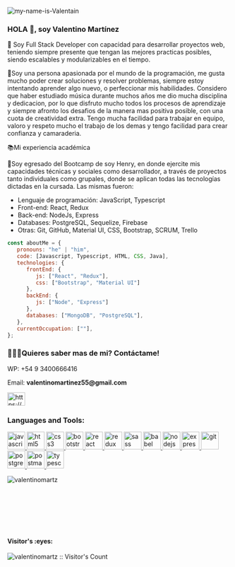 
![my-name-is-Valentain](https://user-images.githubusercontent.com/93661868/175049822-074a9e01-890c-4abd-988e-165456c066bb.jpg)

### HOLA 👋, soy Valentino Martínez

🔶 Soy Full Stack Developer con capacidad para desarrollar proyectos web, teniendo siempre presente que tengan las mejores practicas posibles, siendo escalables y modularizables en el tiempo.

🔶Soy una persona apasionada por el mundo de la programación, me gusta mucho poder crear soluciones y resolver problemas, siempre estoy intentando aprender algo nuevo, o perfeccionar mis habilidades. Considero que haber estudiado música durante muchos años me dio mucha disciplina y dedicacion, por lo que disfruto mucho todos los procesos de aprendizaje y siempre afronto los desafios de la manera mas positiva posible, con una cuota de creatividad extra. Tengo mucha facilidad para trabajar en equipo, valoro y respeto mucho el trabajo de los demas y tengo facilidad para crear confianza y camaraderia.

📚Mi experiencia académica 

🔷Soy egresado del Bootcamp de soy Henry, en donde ejercite mis capacidades técnicas y sociales como desarrollador, a través de proyectos tanto individuales como grupales, donde se aplican todas las tecnologías dictadas en la cursada. Las mismas fueron: 
- Lenguaje de programación: JavaScript, Typescript
- Front-end: React, Redux
- Back-end: NodeJs, Express
- Databases: PostgreSQL, Sequelize, Firebase
- Otras: Git, GitHub, Material UI, CSS, Bootstrap, SCRUM, Trello

```javascript
const aboutMe = {
   pronouns: "he" | "him",
   code: [Javascript, Typescript, HTML, CSS, Java],
   technologies: {
      frontEnd: {
         js: ["React", "Redux"],
         css: ["Bootstrap", "Material UI"]
      },
      backEnd: {
         js: ["Node", "Express"]
      },
      databases: ["MongoDB", "PostgreSQL"],
   },
   currentOccupation: [""],
};
```

<h3 align="left">👨🏻‍💻Quieres saber mas de mi? Contáctame!</h3>
<p align="left">WP: +54 9 3400666416</p>
<p align="left">Email: <b>valentinomartinez55@gmail.com</b> </p>
<p align="left">
<a href="https://www.linkedin.com/in/valentinomartz/" target="_blank"><img align="center" src="https://cdn.jsdelivr.net/npm/simple-icons@3.0.1/icons/linkedin.svg" alt="https://www.linkedin.com/in/valentinomartz/" height="30" width="40" /></a>
</p>

<h3 align="left">Languages and Tools:</h3>
<p align="left">  <a href="https://developer.mozilla.org/en-US/docs/Web/JavaScript" target="_blank"> <img src="https://upload.wikimedia.org/wikipedia/commons/thumb/9/99/Unofficial_JavaScript_logo_2.svg/1024px-Unofficial_JavaScript_logo_2.svg.png" alt="javascript" width="40" height="40"/> </a> 
<a href="https://www.w3.org/html/" target="_blank"> <img src="https://upload.wikimedia.org/wikipedia/commons/thumb/3/38/HTML5_Badge.svg/600px-HTML5_Badge.svg.png" alt="html5" width="40" height="40"/> </a>
<a href="https://www.w3schools.com/css/" target="_blank"> <img src="https://cdn4.iconfinder.com/data/icons/social-media-logos-6/512/121-css3-512.png" alt="css3" width="40" height="40"/> </a> 
<a href="https://getbootstrap.com" target="_blank"> <img src="https://upload.wikimedia.org/wikipedia/commons/thumb/b/b2/Bootstrap_logo.svg/1024px-Bootstrap_logo.svg.png" alt="bootstrap" width="40" height="40"/> </a> 
<a href="https://reactjs.org/" target="_blank"> <img src="https://seeklogo.com/images/R/react-logo-7B3CE81517-seeklogo.com.png" alt="react" width="40" height="40"/> </a> 
<!-- <a href="https://reactnative.dev/" target="_blank"> <img src="https://reactnative.dev/img/header_logo.svg" alt="reactnative" width="40" height="40"/> </a>  -->
<a href="https://redux.js.org" target="_blank"> <img src="https://seeklogo.com/images/R/redux-logo-9CA6836C12-seeklogo.com.png" alt="redux" width="40" height="40"/> </a> <a href="https://sass-lang.com" target="_blank"> <img src="https://upload.wikimedia.org/wikipedia/commons/thumb/9/96/Sass_Logo_Color.svg/1280px-Sass_Logo_Color.svg.png" alt="sass" width="40" height="40"/> </a>
<a href="https://babeljs.io/" target="_blank"> <img src="https://www.vectorlogo.zone/logos/babeljs/babeljs-icon.svg" alt="babel" width="40" height="40"/> </a>
<a href="https://nodejs.org" target="_blank"> <img src="https://cdn.pixabay.com/photo/2015/04/23/17/41/node-js-736399_960_720.png" alt="nodejs" height="40"/> </a>
<a href="https://expressjs.com" target="_blank"> <img src="https://i.cloudup.com/zfY6lL7eFa-3000x3000.png" alt="express" height="40"/> </a> 
<a href="https://git-scm.com/" target="_blank"> <img src="https://www.vectorlogo.zone/logos/git-scm/git-scm-icon.svg" alt="git" width="40" height="40"/> </a> 
<a href="https://www.postgresql.org" target="_blank"> <img src="https://upload.wikimedia.org/wikipedia/commons/thumb/2/29/Postgresql_elephant.svg/1200px-Postgresql_elephant.svg.png" alt="postgresql" width="40" height="40"/> </a> 
<a href="https://postman.com" target="_blank"> <img src="https://www.vectorlogo.zone/logos/getpostman/getpostman-icon.svg" alt="postman" width="40" height="40"/> </a> 
<!-- <a href="https://mochajs.org" target="_blank"> <img src="https://www.vectorlogo.zone/logos/mochajs/mochajs-icon.svg" alt="mocha" width="40" height="40"/> </a> -->
<a href="https://www.typescriptlang.org/" target="_blank"> <img src="https://upload.wikimedia.org/wikipedia/commons/thumb/4/4c/Typescript_logo_2020.svg/1200px-Typescript_logo_2020.svg.png" alt="typescript" width="40" height="40"/> </a>
   
<div>
<p><img align="left" src="https://github-readme-stats.vercel.app/api/top-langs?username=valentinomartz&show_icons=true&theme=dark&locale=en&layout=compact" alt="valentinomartz" /></p>
</br></div>
<!-- <p>&nbsp;<img align="center" src="https://github-readme-stats.vercel.app/api?username=valentinomartz&show_icons=true&theme=highcontrast&title_color=cfd147&locale=en" alt="valentinomartz" /></p>
</br>
<p><img align="center" src="https://github-readme-streak-stats.herokuapp.com/?user=valentinomartz&theme=dark" alt="valentinomartz" /></p> -->


</br>
</br>
<div align="left"></br></br></br><br>

<h4 align="left">Visitor's :eyes:</h4>

<p align="left"><img img align="left" src="https://profile-counter.glitch.me/{valentinomartz}/count.svg" alt="valentinomartz :: Visitor's Count" /></p>

</div>
